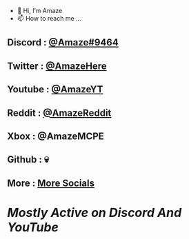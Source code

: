 - 👋 Hi, I’m Amaze
- 📫 How to reach me ...

## Discord : [@Amaze#9464](https://discordapp.com/users/900793535828197446)

## Twitter : [@AmazeHere](https://twitter.com/HereAmaze?t=vV00i5uvnTUm2C8dVraeBw&s=09)

## Youtube : [@AmazeYT](https://youtube.com/channel/UC2BVAgUxWKpOSMRnjVUEdLQ)

## Reddit : [@AmazeReddit](https://www.reddit.com/u/AmazeReddit?utm_medium=android_app&utm_source=share)

## Xbox : @AmazeMCPE 

## Github : 💀 

## More : [More Socials](https://linktr.ee/amazelinks)

# ***Mostly Active on Discord And YouTube***
